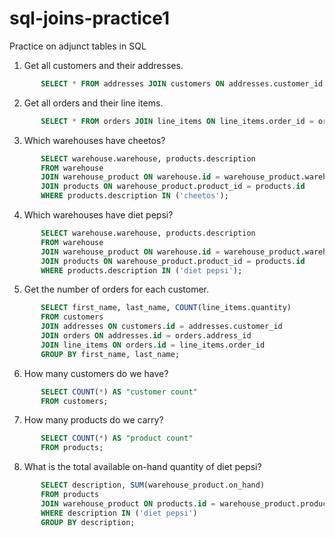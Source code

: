 # sql-joins-practice1
Practice on adjunct tables in SQL

1. Get all customers and their addresses.
 ```sql 
        SELECT * FROM addresses JOIN customers ON addresses.customer_id = customers.id
 ```

2. Get all orders and their line items.
 ```sql 
        SELECT * FROM orders JOIN line_items ON line_items.order_id = orders.id
```

3. Which warehouses have cheetos?
 ```sql
        SELECT warehouse.warehouse, products.description
        FROM warehouse
        JOIN warehouse_product ON warehouse.id = warehouse_product.warehouse_id
        JOIN products ON warehouse_product.product_id = products.id
        WHERE products.description IN ('cheetos');
```

4. Which warehouses have diet pepsi?
 ```sql
        SELECT warehouse.warehouse, products.description
        FROM warehouse
        JOIN warehouse_product ON warehouse.id = warehouse_product.warehouse_id
        JOIN products ON warehouse_product.product_id = products.id
        WHERE products.description IN ('diet pepsi');
```


5. Get the number of orders for each customer.
 ```sql
        SELECT first_name, last_name, COUNT(line_items.quantity)
        FROM customers
        JOIN addresses ON customers.id = addresses.customer_id
        JOIN orders ON addresses.id = orders.address_id
        JOIN line_items ON orders.id = line_items.order_id
        GROUP BY first_name, last_name;
```

6. How many customers do we have?
 ```sql
        SELECT COUNT(*) AS "customer count"
        FROM customers;
```

7. How many products do we carry?
 ```sql
        SELECT COUNT(*) AS "product count"
        FROM products;
```

8. What is the total available on-hand quantity of diet pepsi?
 ```sql
        SELECT description, SUM(warehouse_product.on_hand)
        FROM products
        JOIN warehouse_product ON products.id = warehouse_product.product_id
        WHERE description IN ('diet pepsi')
        GROUP BY description;
``` 
